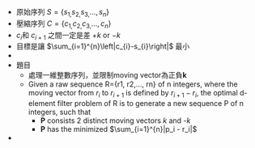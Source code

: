 - 原始序列  $S=\left\lbrace s_{1,}s_{2,}s_{3,}\ldots,s_{n}\right\rbrace$
- 壓縮序列  $C=\left\lbrace c_{1,}c_{2,}c_{3,}\ldots,c_{n}\right\rbrace$
- $c_{i}$和 $c_{i+1}$ 之間一定是差 $+k$ or $-k$
- 目標是讓 $\sum_{i=1}^{n}\left|c_{i}-s_{i}\right|$ 最小
-
- 題目
	- 處理一維整數序列，並限制moving vector為正負**k**
	- Given a raw sequence R={r1, r2,…, rn} of n integers, where the moving vector from $r_i$ to $r_{i+1}$ is defined by $r_{i+1} - r_i$, the optimal d-element filter problem of R is to generate a new sequence P of n integers, such that
		- **P** consists 2 distinct moving vectors *k* and -*k*
		- **P** has the minimized $\sum_{i=1}^{n}|p_i - r_i|$
-